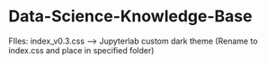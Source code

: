 # Data-Science-Knowledge-Base

FIles: index_v0.3.css --> Jupyterlab custom dark theme (Rename to index.css and place in specified folder)
